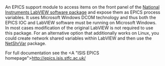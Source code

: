 An EPICS support module to access items on the front panel of the <A HREF="http://www.ni.com/labview/"> National Instruments LabVIEW software package</A> and expose them as EPICS process variables. It uses Microsoft Windows DCOM technology and thus both the EPICS IOC and LabVIEW software must be running on Microsoft Windows. In most cases modification of the original LabVIEW is not required to use this package. For an alternative option that additionally works on Linux, you could create network shared variables within LabVIEW and then use the <A HREF="https://github.com/ISISComputingGroup/EPICS-NetShrVar/">NetShrVar</A> package. 

For full documentation see the <A "ISIS EPICS homepage">http://epics.isis.stfc.ac.uk/</A>
